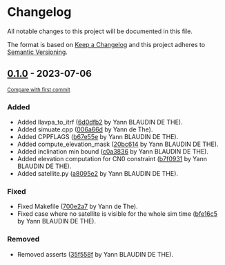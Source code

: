 # Changelog

All notable changes to this project will be documented in this file.

The format is based on [Keep a Changelog](http://keepachangelog.com/en/1.0.0/)
and this project adheres to [Semantic Versioning](http://semver.org/spec/v2.0.0.html).

<!-- insertion marker -->
## [0.1.0](0.1.0) - 2023-07-06

<small>[Compare with first commit]()</small>

### Added

- Added llavpa_to_itrf ([6d0dfb2](ssh://git@git:7999/~blaudiy/constellation_design/commit/6d0dfb29a10778dc0f64a41bde47f85defb1944b) by Yann BLAUDIN DE THE).
- Added simuate.cpp ([006a66d](ssh://git@git:7999/~blaudiy/constellation_design/commit/006a66d64b96f26b69c249b9ceb10017e4033226) by Yann de The).
- Added CPPFLAGS ([b67e55e](ssh://git@git:7999/~blaudiy/constellation_design/commit/b67e55eade795b270937dd0734d74e4f327b3221) by Yann BLAUDIN DE THE).
- Added compute_elevation_mask ([20bc614](ssh://git@git:7999/~blaudiy/constellation_design/commit/20bc614724c028ea028a9948fdeb5346d3b7df2e) by Yann BLAUDIN DE THE).
- Added inclination min bound ([c0a3836](ssh://git@git:7999/~blaudiy/constellation_design/commit/c0a3836fefaa117b8480c18ed30249b064d5506e) by Yann BLAUDIN DE THE).
- Added elevation computation for CN0 constraint ([b7f0931](ssh://git@git:7999/~blaudiy/constellation_design/commit/b7f0931719b28d735a68cdbad638988cb03086ab) by Yann BLAUDIN DE THE).
- Added satellite.py ([a8095e2](ssh://git@git:7999/~blaudiy/constellation_design/commit/a8095e2db6c5c3d0543283473d255b99a0c2baa3) by Yann BLAUDIN DE THE).

### Fixed

- Fixed Makefile ([700e2a7](ssh://git@git:7999/~blaudiy/constellation_design/commit/700e2a7a05667f4997aa75a1920163f59bbba02b) by Yann de The).
- Fixed case where no satellite is visible for the whole sim time ([bfe16c5](ssh://git@git:7999/~blaudiy/constellation_design/commit/bfe16c5d2fc1143c8272d31654181d837b0eaabd) by Yann BLAUDIN DE THE).

### Removed

- Removed asserts ([35f558f](ssh://git@git:7999/~blaudiy/constellation_design/commit/35f558f513fe876d31c3ae1f83c3ef35715be00e) by Yann BLAUDIN DE THE).

